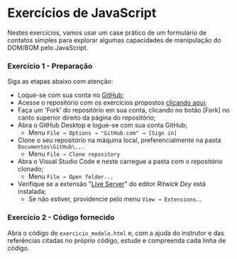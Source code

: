 
# Exercícios de JavaScript
Nestes exercícios, vamos usar um case prático de um formulário de contatos simples para explorar algumas capacidades de manipulação do DOM/BOM pelo JavaScript. 

### Exercício 1 - Preparação
Siga as etapas abaixo com atenção:
- Loque-se  com sua conta no [GitHub](https://github.com/);
- Acesse o repositório com os exercícios propostos [clicando aqui](https://github.com/Luferat/JavaScript_DOM_Exercices_01);
- Faça um 'Fork' do repositório em sua conta, clicando no botão [Fork] no canto superior direito da página do repositório;
- Abra o GitHub Desktop e logue-se com sua conta GitHub;
   - Menu `File → Options → "GitHub.com" → [Sign in]`
- Clone o seu repositório na máquina local, preferencialmente na pasta `Documentos\GitHub\...`
  - Menu `File → Clone repository`
- Abra o Visual Studio Code e neste carregue a pasta com o repositório clonado;
  - Menu `File → Open folder...`
- Verifique se a extensão "[Live Server](https://marketplace.visualstudio.com/items?itemName=ritwickdey.LiveServer)" do editor *Ritwick Dey* está instalada;
  - Se não estiver, providencie pelo menu `View → Extensions`...  

### Exercício 2 - Código fornecido
Abra o código de `exercicio_modelo.html` e, com a ajuda do instrutor e das referências citadas no próprio código, estude e compreenda cada linha de código.